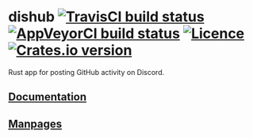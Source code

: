 # dishub [![TravisCI build status](https://travis-ci.org/nabijaczleweli/dishub.svg?branch=master)](https://travis-ci.org/nabijaczleweli/dishub) [![AppVeyorCI build status](https://ci.appveyor.com/api/projects/status/9ynt18570gy6t787/branch/master?svg=true)](https://ci.appveyor.com/project/nabijaczleweli/dishub/branch/master) [![Licence](https://img.shields.io/badge/license-MIT-blue.svg?style=flat)](LICENSE) [![Crates.io version](https://meritbadge.herokuapp.com/dishub)](https://crates.io/crates/dishub)
Rust app for posting GitHub activity on Discord.

## [Documentation](https://cdn.rawgit.com/nabijaczleweli/dishub/doc/dishub/index.html)
## [Manpages](https://cdn.rawgit.com/nabijaczleweli/dishub/man/dishub.1.html)
